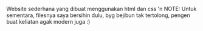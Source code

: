 Website sederhana yang dibuat menggunakan html dan css
'n
NOTE: Untuk sementara, filesnya saya bersihin dulu, byg bejibun tak tertolong, pengen buat keliatan agak modern juga :)
